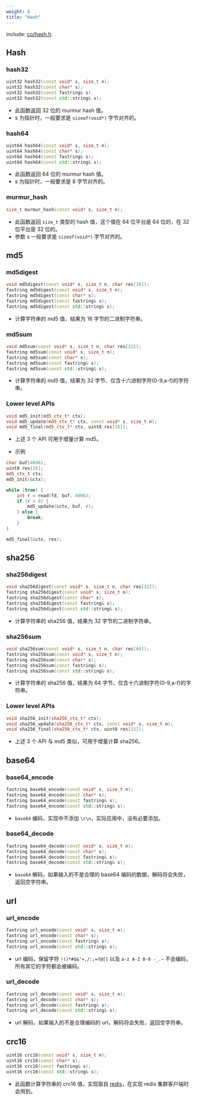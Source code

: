 ```yaml
---
weight: 8
title: "Hash"
---
```



include: [co/hash.h](https://github.com/idealvin/coost/blob/master/include/co/hash.h).


## Hash

### hash32

```cpp
uint32 hash32(const void* s, size_t n);
uint32 hash32(const char* s);
uint32 hash32(const fastring& s)
uint32 hash32(const std::string& s);
```

- 此函数返回 32 位的 murmur hash 值。
- s 为指针时，一般要求是 `sizeof(void*)` 字节对齐的。



### hash64

```cpp
uint64 hash64(const void* s, size_t n);
uint64 hash64(const char* s);
uint64 hash64(const fastring& s);
uint64 hash64(const std::string& s);
```

- 此函数返回 64 位的 murmur hash 值。
- s 为指针时，一般要求是 8 字节对齐的。



### murmur_hash

```cpp
size_t murmur_hash(const void* s, size_t n);
```

- 此函数返回 `size_t` 类型的 hash 值，这个值在 64 位平台是 64 位的，在 32 位平台是 32 位的。
- 参数 s 一般要求是 `sizeof(void*)` 字节对齐的。




## md5

### md5digest

```cpp
void md5digest(const void* s, size_t n, char res[16]);
fastring md5digest(const void* s, size_t n);
fastring md5digest(const char* s);
fastring md5digest(const fastring& s);
fastring md5digest(const std::string& s);
```

- 计算字符串的 md5 值，结果为 16 字节的二进制字符串。



### md5sum

```cpp
void md5sum(const void* s, size_t n, char res[32]);
fastring md5sum(const void* s, size_t n);
fastring md5sum(const char* s);
fastring md5sum(const fastring& s);
fastring md5sum(const std::string& s);
```

- 计算字符串的 md5 值，结果为 32 字节、仅含十六进制字符(0-9,a-f)的字符串。



### Lower level APIs

```cpp
void md5_init(md5_ctx_t* ctx);
void md5_update(md5_ctx_t* ctx, const void* s, size_t n);
void md5_final(md5_ctx_t* ctx, uint8 res[16]);
```

- 上述 3 个 API 可用于增量计算 md5。


- 示例

```cpp
char buf[4096];
uint8 res[16];
md5_ctx_t ctx;
md5_init(&ctx);

while (true) {
    int r = read(fd, buf, 4096);
    if (r > 0) {
        md5_update(&ctx, buf, r);
    } else {
        break;
    }
}

md5_final(&ctx, res);
```




## sha256

### sha256digest

```cpp
void sha256digest(const void* s, size_t n, char res[32]);
fastring sha256digest(const void* s, size_t n);
fastring sha256digest(const char* s);
fastring sha256digest(const fastring& s);
fastring sha256digest(const std::string& s);
```

- 计算字符串的 sha256 值，结果为 32 字节的二进制字符串。



### sha256sum

```cpp
void sha256sum(const void* s, size_t n, char res[64]);
fastring sha256sum(const void* s, size_t n);
fastring sha256sum(const char* s);
fastring sha256sum(const fastring& s);
fastring sha256sum(const std::string& s);
```

- 计算字符串的 sha256 值，结果为 64 字节、仅含十六进制字符(0-9,a-f)的字符串。



### Lower level APIs

```cpp
void sha256_init(sha256_ctx_t* ctx);
void sha256_update(sha256_ctx_t* ctx, const void* s, size_t n);
void sha256_final(sha256_ctx_t* ctx, uint8 res[32]);
```

- 上述 3 个 API 与 md5 类似，可用于增量计算 sha256。




## base64

### base64_encode

```cpp
fastring base64_encode(const void* s, size_t n);
fastring base64_encode(const char* s);
fastring base64_encode(const fastring& s);
fastring base64_encode(const std::string& s);
```

- `base64` 编码，实现中不添加 `\r\n`，实际应用中，没有必要添加。



### base64_decode

```cpp
fastring base64_decode(const void* s, size_t n);
fastring base64_decode(const char* s);
fastring base64_decode(const fastring& s);
fastring base64_decode(const std::string& s);
```

- `base64` 解码，如果输入的不是合理的 base64 编码的数据，解码将会失败，返回空字符串。




## url

### url_encode

```cpp
fastring url_encode(const void* s, size_t n);
fastring url_encode(const char* s);
fastring url_encode(const fastring& s);
fastring url_encode(const std::string& s);
```

- url 编码，保留字符 `!()*#$&'+,/:;=?@[]` 以及 `a-z A-Z 0-9 -_.~` 不会编码，所有其它的字符都会被编码。



### url_decode

```cpp
fastring url_decode(const void* s, size_t n);
fastring url_decode(const char* s);
fastring url_decode(const fastring& s);
fastring url_decode(const std::string& s);
```

- url 解码，如果输入的不是合理编码的 url，解码将会失败，返回空字符串。




## crc16

```cpp
uint16 crc16(const void* s, size_t n);
uint16 crc16(const char* s);
uint16 crc16(const fastring& s);
uint16 crc16(const std::string& s);
```

- 此函数计算字符串的 crc16 值，实现取自 [redis](https://github.com/antirez/redis/)，在实现 redis 集群客户端时会用到。
